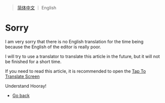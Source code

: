 > [简体中文](README.md) ｜ English

# Sorry

I am very sorry that there is no English translation for the time being because the English of the editor is really poor.

I will try to use a translator to translate this article in the future, but it will not be finished for a short time.

If you need to read this article, it is recommended to open the [Tap To Translate Screen](https://liteapks.com/tap-to-translate-screen.html)

Understand Hooray!

- [Go back](https://github.com/qzgeek/Dhizuku)
